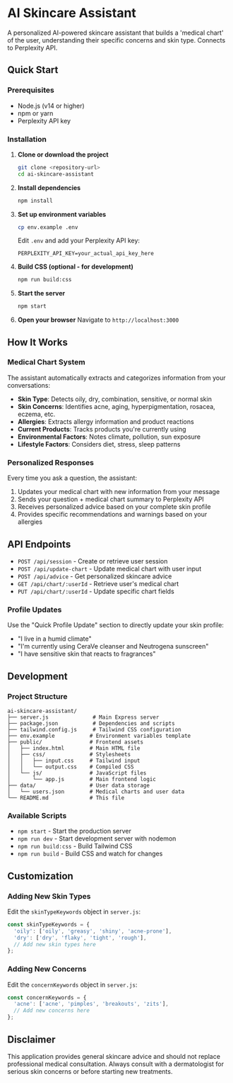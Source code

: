 # AI Skincare Assistant

A personalized AI-powered skincare assistant that builds a 'medical chart' of the user, understanding their specific concerns and skin type. Connects to Perplexity API.


## Quick Start

### Prerequisites
- Node.js (v14 or higher)
- npm or yarn
- Perplexity API key

### Installation

1. **Clone or download the project**
   ```bash
   git clone <repository-url>
   cd ai-skincare-assistant
   ```

2. **Install dependencies**
   ```bash
   npm install
   ```

3. **Set up environment variables**
   ```bash
   cp env.example .env
   ```
   
   Edit `.env` and add your Perplexity API key:
   ```
   PERPLEXITY_API_KEY=your_actual_api_key_here
   ```

4. **Build CSS (optional - for development)**
   ```bash
   npm run build:css
   ```

5. **Start the server**
   ```bash
   npm start
   ```

6. **Open your browser**
   Navigate to `http://localhost:3000`

## How It Works

### Medical Chart System
The assistant automatically extracts and categorizes information from your conversations:

- **Skin Type**: Detects oily, dry, combination, sensitive, or normal skin
- **Skin Concerns**: Identifies acne, aging, hyperpigmentation, rosacea, eczema, etc.
- **Allergies**: Extracts allergy information and product reactions
- **Current Products**: Tracks products you're currently using
- **Environmental Factors**: Notes climate, pollution, sun exposure
- **Lifestyle Factors**: Considers diet, stress, sleep patterns

### Personalized Responses
Every time you ask a question, the assistant:
1. Updates your medical chart with new information from your message
2. Sends your question + medical chart summary to Perplexity API
3. Receives personalized advice based on your complete skin profile
4. Provides specific recommendations and warnings based on your allergies

## API Endpoints

- `POST /api/session` - Create or retrieve user session
- `POST /api/update-chart` - Update medical chart with user input
- `POST /api/advice` - Get personalized skincare advice
- `GET /api/chart/:userId` - Retrieve user's medical chart
- `PUT /api/chart/:userId` - Update specific chart fields

### Profile Updates
Use the "Quick Profile Update" section to directly update your skin profile:
- "I live in a humid climate"
- "I'm currently using CeraVe cleanser and Neutrogena sunscreen"
- "I have sensitive skin that reacts to fragrances"

## Development

### Project Structure
```
ai-skincare-assistant/
├── server.js              # Main Express server
├── package.json           # Dependencies and scripts
├── tailwind.config.js     # Tailwind CSS configuration
├── env.example           # Environment variables template
├── public/               # Frontend assets
│   ├── index.html        # Main HTML file
│   ├── css/              # Stylesheets
│   │   ├── input.css     # Tailwind input
│   │   └── output.css    # Compiled CSS
│   └── js/               # JavaScript files
│       └── app.js        # Main frontend logic
├── data/                 # User data storage
│   └── users.json        # Medical charts and user data
└── README.md             # This file
```

### Available Scripts
- `npm start` - Start the production server
- `npm run dev` - Start development server with nodemon
- `npm run build:css` - Build Tailwind CSS
- `npm run build` - Build CSS and watch for changes

## Customization

### Adding New Skin Types
Edit the `skinTypeKeywords` object in `server.js`:
```javascript
const skinTypeKeywords = {
  'oily': ['oily', 'greasy', 'shiny', 'acne-prone'],
  'dry': ['dry', 'flaky', 'tight', 'rough'],
  // Add new skin types here
};
```

### Adding New Concerns
Edit the `concernKeywords` object in `server.js`:
```javascript
const concernKeywords = {
  'acne': ['acne', 'pimples', 'breakouts', 'zits'],
  // Add new concerns here
};
```

## Disclaimer
This application provides general skincare advice and should not replace professional medical consultation. Always consult with a dermatologist for serious skin concerns or before starting new treatments. 
